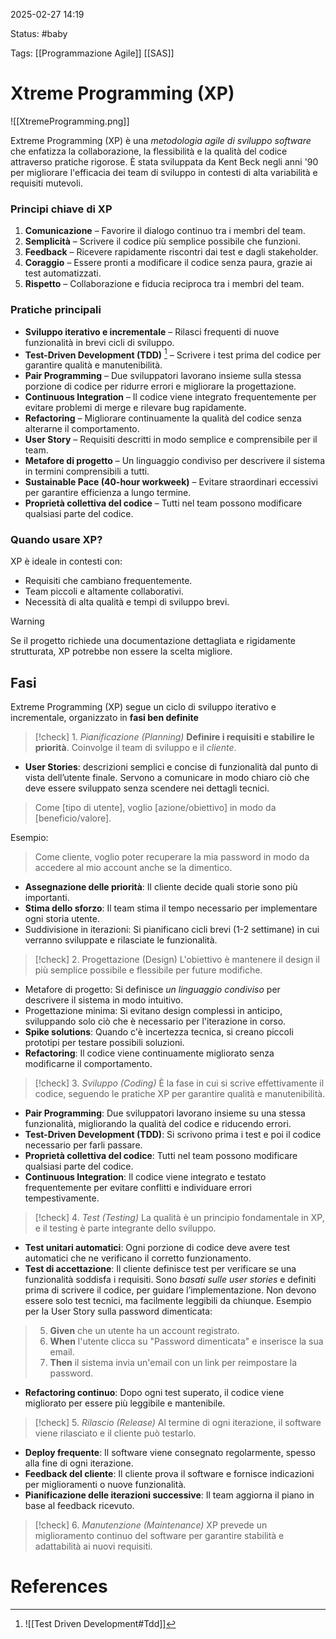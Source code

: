 2025-02-27 14:19

Status: #baby 

Tags: [[Programmazione Agile]] [[SAS]]
# Xtreme Programming (XP)

![[XtremeProgramming.png]]

Extreme Programming (XP) è una *metodologia agile di sviluppo software* che enfatizza la collaborazione, la flessibilità e la qualità del codice attraverso pratiche rigorose. È stata sviluppata da Kent Beck negli anni '90 per migliorare l'efficacia dei team di sviluppo in contesti di alta variabilità e requisiti mutevoli.
### Principi chiave di XP
1. **Comunicazione** – Favorire il dialogo continuo tra i membri del team.
2. **Semplicità** – Scrivere il codice più semplice possibile che funzioni.
3. **Feedback** – Ricevere rapidamente riscontri dai test e dagli stakeholder.
4. **Coraggio** – Essere pronti a modificare il codice senza paura, grazie ai test automatizzati.
5. **Rispetto** – Collaborazione e fiducia reciproca tra i membri del team.
### Pratiche principali
- **Sviluppo iterativo e incrementale** – Rilasci frequenti di nuove funzionalità in brevi cicli di sviluppo.
- **Test-Driven Development (TDD)** [^1] – Scrivere i test prima del codice per garantire qualità e manutenibilità.
- **Pair Programming** – Due sviluppatori lavorano insieme sulla stessa porzione di codice per ridurre errori e migliorare la progettazione.
- **Continuous Integration** – Il codice viene integrato frequentemente per evitare problemi di merge e rilevare bug rapidamente.
- **Refactoring** – Migliorare continuamente la qualità del codice senza alterarne il comportamento.
- **User Story** – Requisiti descritti in modo semplice e comprensibile per il team.
- **Metafore di progetto** – Un linguaggio condiviso per descrivere il sistema in termini comprensibili a tutti.
- **Sustainable Pace (40-hour workweek)** – Evitare straordinari eccessivi per garantire efficienza a lungo termine.
- **Proprietà collettiva del codice** – Tutti nel team possono modificare qualsiasi parte del codice.
### Quando usare XP?
XP è ideale in contesti con:
- Requisiti che cambiano frequentemente.
- Team piccoli e altamente collaborativi.
- Necessità di alta qualità e tempi di sviluppo brevi.

> [!warning]
> Se il progetto richiede una documentazione dettagliata e rigidamente strutturata, XP potrebbe non essere la scelta migliore.
## Fasi
Extreme Programming (XP) segue un ciclo di sviluppo iterativo e incrementale, organizzato in **fasi ben definite**

> [!check] 1. *Pianificazione (Planning)*
> **Definire i requisiti e stabilire le priorità**. Coinvolge il team di sviluppo e il *cliente*.

- **User Stories**: descrizioni semplici e concise di funzionalità dal punto di vista dell’utente finale. Servono a comunicare in modo chiaro ciò che deve essere sviluppato senza scendere nei dettagli tecnici.

> Come \[tipo di utente], voglio \[azione/obiettivo] in modo da \[beneficio/valore].

Esempio:

> Come cliente, voglio poter recuperare la mia password in modo da accedere al mio account anche se la dimentico.

- **Assegnazione delle priorità**: Il cliente decide quali storie sono più importanti.
- **Stima dello sforzo**: Il team stima il tempo necessario per implementare ogni storia utente.
- Suddivisione in iterazioni: Si pianificano cicli brevi (1-2 settimane) in cui verranno sviluppate e rilasciate le funzionalità.
  
> [!check] 2. Progettazione (Design)
> L'obiettivo è mantenere il design il più semplice possibile e flessibile per future modifiche.

- Metafore di progetto: Si definisce *un linguaggio condiviso* per descrivere il sistema in modo intuitivo.
- Progettazione minima: Si evitano design complessi in anticipo, sviluppando solo ciò che è necessario per l'iterazione in corso.
- **Spike solutions**: Quando c'è incertezza tecnica, si creano piccoli prototipi per testare possibili soluzioni.
- **Refactoring**: Il codice viene continuamente migliorato senza modificarne il comportamento.
  
> [!check] 3. *Sviluppo (Coding)*
> È la fase in cui si scrive effettivamente il codice, seguendo le pratiche XP per garantire qualità e manutenibilità.

- **Pair Programming**: Due sviluppatori lavorano insieme su una stessa funzionalità, migliorando la qualità del codice e riducendo errori.
- **Test-Driven Development (TDD)**: Si scrivono prima i test e poi il codice necessario per farli passare.
- **Proprietà collettiva del codice**: Tutti nel team possono modificare qualsiasi parte del codice.
- **Continuous Integration**: Il codice viene integrato e testato frequentemente per evitare conflitti e individuare errori tempestivamente.
  
> [!check]   4. *Test (Testing)*
> La qualità è un principio fondamentale in XP, e il testing è parte integrante dello sviluppo.

- **Test unitari automatici**: Ogni porzione di codice deve avere test automatici che ne verificano il corretto funzionamento.
- **Test di accettazione**: Il cliente definisce test per verificare se una funzionalità soddisfa i requisiti.
  Sono *basati sulle user stories* e definiti prima di scrivere il codice, per guidare l’implementazione. Non devono essere solo test tecnici, ma facilmente leggibili da chiunque.
  Esempio per la User Story sulla password dimenticata:
  
>   5. **Given** che un utente ha un account registrato.
>   6. **When** l'utente clicca su "Password dimenticata" e inserisce la sua email.
>   7. **Then** il sistema invia un'email con un link per reimpostare la password.

- **Refactoring continuo**: Dopo ogni test superato, il codice viene migliorato per essere più leggibile e mantenibile.
  
> [!check] 5. *Rilascio (Release)*
> Al termine di ogni iterazione, il software viene rilasciato e il cliente può testarlo.

- **Deploy frequente**: Il software viene consegnato regolarmente, spesso alla fine di ogni iterazione.
- **Feedback del cliente**: Il cliente prova il software e fornisce indicazioni per miglioramenti o nuove funzionalità.
- **Pianificazione delle iterazioni successive**: Il team aggiorna il piano in base al feedback ricevuto.
  
> [!check] 6. *Manutenzione (Maintenance)*
> XP prevede un miglioramento continuo del software per garantire stabilità e adattabilità ai nuovi requisiti.

# References

[^1]: ![[Test Driven Development#Tdd]]
